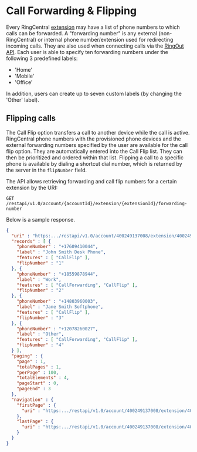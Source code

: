 # Call Forwarding & Flipping

Every RingCentral [extension](../extensions) may have a list of phone numbers to which calls can be forwarded. A "forwarding number" is any external (non-RingCentral) or internal phone number/extension used for redirecting incoming calls. They are also used when connecting calls via the [RingOut API](../../voice/ringout/). Each user is able to specify ten forwarding numbers under the following 3 predefined labels:

* 'Home'
* 'Mobile'
* 'Office'

In addition, users can create up to seven custom labels (by changing the 'Other' label).

## Flipping calls

The Call Flip option transfers a call to another device while the call is active. RingCentral phone numbers with the provisioned phone devices and the external forwarding numbers specified by the user are available for the call flip option. They are automatically entered into the Call Flip list. They can then be prioritized and ordered within that list. Flipping a call to a specific phone is available by dialing a shortcut dial number, which is returned by the server in the `flipNumber` field.

The API allows retrieving forwarding and call flip numbers for a certain extension by the URI:

    GET /restapi/v1.0/account/{accountId}/extension/{extensionId}/forwarding-number

Below is a sample response.

```json
{
  "uri" : "https:.../restapi/v1.0/account/400249137008/extension/400249137008/forwarding-number?page=1&perPage=100",
  "records" : [ {
    "phoneNumber" : "+17609410044",
    "label" : "John Smith Desk Phone",
    "features" : [ "CallFlip" ],
    "flipNumber" : "1"
  }, {
    "phoneNumber" : "+18559878944",
    "label" : "Work",
    "features" : [ "CallForwarding", "CallFlip" ],
    "flipNumber" : "2"
  }, {
    "phoneNumber" : "+14803960003",
    "label" : "Jane Smith Softphone",
    "features" : [ "CallFlip" ],
    "flipNumber" : "3"
  }, {
    "phoneNumber" : "+12078260027",
    "label" : "Other",
    "features" : [ "CallForwarding", "CallFlip" ],
    "flipNumber" : "4"
  } ],
  "paging" : {
    "page" : 1,
    "totalPages" : 1,
    "perPage" : 100,
    "totalElements" : 4,
    "pageStart" : 0,
    "pageEnd" : 3
  },
  "navigation" : {
    "firstPage" : {
      "uri" : "https:.../restapi/v1.0/account/400249137008/extension/400249137008/forwarding-number?page=1&perPage=100"
    },
    "lastPage" : {
      "uri" : "https:.../restapi/v1.0/account/400249137008/extension/400249137008/forwarding-number?page=1&perPage=100"
    }
  }
}
```
